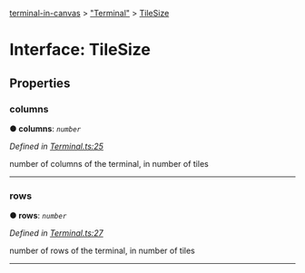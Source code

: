 [terminal-in-canvas](../README.md) > ["Terminal"](../modules/_terminal_.md) > [TileSize](../interfaces/_terminal_.tilesize.md)



# Interface: TileSize


## Properties
<a id="columns"></a>

###  columns

**●  columns**:  *`number`* 

*Defined in [Terminal.ts:25](https://github.com/danikaze/terminal-in-canvas/blob/a39a508/src/Terminal.ts#L25)*



number of columns of the terminal, in number of tiles




___

<a id="rows"></a>

###  rows

**●  rows**:  *`number`* 

*Defined in [Terminal.ts:27](https://github.com/danikaze/terminal-in-canvas/blob/a39a508/src/Terminal.ts#L27)*



number of rows of the terminal, in number of tiles




___


